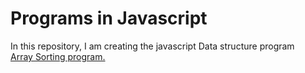# Programs in Javascript
In this repository, I am creating the javascript Data structure program <br />
[Array Sorting program.](https://en.wikipedia.org/wiki/Object-relational_mapping)


